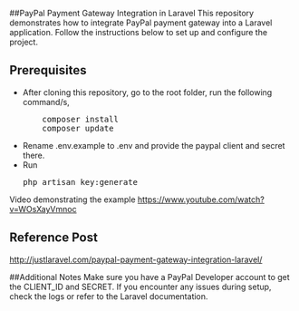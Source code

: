 ##PayPal Payment Gateway Integration in Laravel
This repository demonstrates how to integrate PayPal payment gateway into a Laravel application. Follow the instructions below to set up and configure the project.
## Prerequisites
<ul>
<li>After cloning this repository, go to the root folder, run the following command/s,
<pre>
    composer install
    composer update</pre>
</li>
<li>Rename .env.example to .env and provide the paypal client and secret there.</li>
<li>Run <pre>php artisan key:generate</pre> </li>

</ul>


Video demonstrating the example https://www.youtube.com/watch?v=WOsXayVmnoc

## Reference Post
<a href="http://justlaravel.com/paypal-payment-gateway-integration-laravel/">http://justlaravel.com/paypal-payment-gateway-integration-laravel/
</a>

##Additional Notes
Make sure you have a PayPal Developer account to get the CLIENT_ID and SECRET.
If you encounter any issues during setup, check the logs or refer to the Laravel documentation.